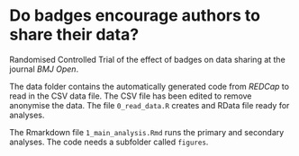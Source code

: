 # Do badges encourage authors to share their data?

Randomised Controlled Trial of the effect of badges on data sharing at the journal *BMJ Open*.

The data folder contains the automatically generated code from _REDCap_ to read in the CSV data file. The CSV file has been edited to remove anonymise the data. The file `0_read_data.R` creates and RData file ready for analyses.

The Rmarkdown file `1_main_analysis.Rmd` runs the primary and secondary analyses. The code needs a subfolder called `figures`.
